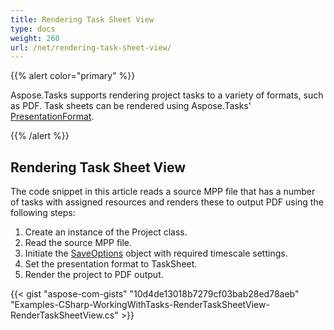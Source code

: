 ```yaml
---
title: Rendering Task Sheet View
type: docs
weight: 260
url: /net/rendering-task-sheet-view/
---
```


{{% alert color="primary" %}} 

Aspose.Tasks supports rendering project tasks to a variety of formats, such as PDF. Task sheets can be rendered using Aspose.Tasks' [PresentationFormat](http://www.aspose.com/api/net/tasks/aspose.tasks.visualization/presentationformat).

{{% /alert %}} 
## **Rendering Task Sheet View**
The code snippet in this article reads a source MPP file that has a number of tasks with assigned resources and renders these to output PDF using the following steps:

1. Create an instance of the Project class.
1. Read the source MPP file.
1. Initiate the [SaveOptions](http://www.aspose.com/api/net/tasks/aspose.tasks.saving/saveoptions) object with required timescale settings.
1. Set the presentation format to TaskSheet.
1. Render the project to PDF output.

{{< gist "aspose-com-gists" "10d4de13018b7279cf03bab28ed78aeb" "Examples-CSharp-WorkingWithTasks-RenderTaskSheetView-RenderTaskSheetView.cs" >}}
